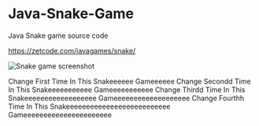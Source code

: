 # Java-Snake-Game
Java Snake game source code

https://zetcode.com/javagames/snake/  

![Snake game screenshot](snake.png)

Change First Time In This Snakeeeeee Gameeeeee
Change Secondd Time In This Snakeeeeeeeeeee Gameeeeeeeeeee
Change Thirdd Time In This Snakeeeeeeeeeeeeeeeeee Gameeeeeeeeeeeeeeeeeee
Change Fourthh Time In This Snakeeeeeeeeeeeeeeeeeeeeeeeeee Gameeeeeeeeeeeeeeeeeeeeee

